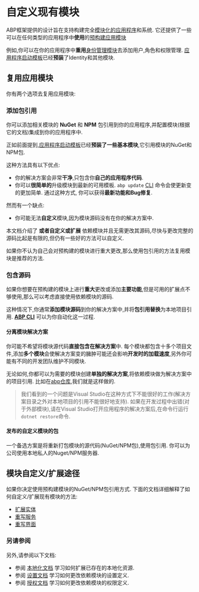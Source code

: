 # 自定义现有模块

ABP框架提供的设计旨在支持构建完全[模块化的应用程序](Module-Development-Basics.md)和系统. 它还提供了一些可以在任何类型的应用程序中**使用**的[预构建应用模块](Modules/Index.md)

例如,你可以在你的应用程序中**重用**[身份管理模块](Modules/Identity.md)去添加用户,角色和权限管理. [应用程序启动模板](Startup-Templates/Application.md)已经**预装**了Identity和其他模块.

## 复用应用模块

你有两个选项去复用应用模块:

### 添加包引用

你可以添加相关模块的 **NuGet** 和 **NPM** 包引用到你的应用程序,并配置模块(根据它的文档)集成到你的应用程序中.

正如前面提到,[应用程序启动模板](Startup-Templates/Application.md)已经**预装了一些基本模块**,它引用模块的NuGet和NPM包.

这种方法具有以下优点:

* 你的解决方案会非常**干净**,只包含你**自己的应用程序代码**.
* 你可以**很简单的**升级模块到最新的可用模板. `abp update` [CLI](CLI.md) 命令会使更新变的更加简单. 通过这种方式, 你可以获得**最新功能和Bug修复**.

然而有一个缺点:

* 你可能无法**自定义**模块,因为模块源码没有在你的解决方案中.

本文档介绍了 **或者自定义或扩展** 依赖模块并且无需更改其源码,尽快与更改完整的源码比起是有限的,但仍有一些好的方法可以自定义.

如果你不认为自己会对预构建的模块进行重大更改,那么使用包引用的方法复用模块是推荐的方法.

### 包含源码

如果你想要在预构建的模块上进行**重大**更改或添加**主要功能**,但是可用的扩展点不够使用,那么可以考虑直接使用依赖模块的源码.

这种情况下,你通常**添加模块源码**到你的解决方案中,并将**包引用替换**为本地项目引用. **[ABP CLI](CLI.md)** 可以为你自动化这一过程.

#### 分离模块解决方案

你可能不希望将模块源代码**直接包含在解决方案**中. 每个模块都包含十多个项目文件,添加**多个模块**会使解决方案变的臃肿可能还会影响**开发时的加载速度**,另外你可能有不同的开发团队维护不同模块.

无论如何,你都可以为需要的模块创建**单独的解决方案**,将依赖模块做为解决方案中的项目引用. 比如在[abp仓库](https://github.com/abpframework/abp/),我们就是这样做的.

> 我们看到的一个问题是Visual Studio在这种方式下不能很好的工作(解决方案目录之外对本地项目的引用不能很好地支持). 如果在开发过程中出错(对于外部模块),请在Visual Studio打开应用程序的解决方案后,在命令行运行 `dotnet restore`命令.

#### 发布的自定义模块的包

一个备选方案是将重新打包模块的源代码(NuGet/NPM包),使用包引用. 你可以为公司使用本地私人的Nuget/NPM服务器.

## 模块自定义/扩展途径

如果你决定使用预构建模块的NuGet/NPM包引用方式. 下面的文档详细解释了如何自定义/扩展现有模块的方法:

* [扩展实体](Customizing-Application-Modules-Extending-Entities.md)
* [重写服务](Customizing-Application-Modules-Overriding-Services.md)
* [重写界面](Customizing-Application-Modules-Overriding-User-Interface.md)

### 另请参阅

另外,请参阅以下文档:

* 参阅 [本地化文档](Localization.md) 学习如何扩展已存在的本地化资源.
* 参阅 [设置文档](Settings.md) 学习如何更改依赖模块的设置定义.
* 参阅 [授权文档](Authorization.md) 学习如何更改依赖模块的权限定义.
